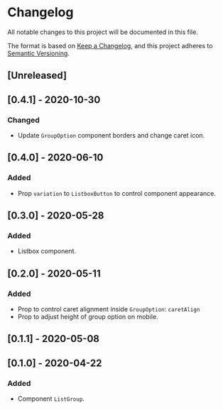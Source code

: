 # Changelog
All notable changes to this project will be documented in this file.

The format is based on [Keep a Changelog](https://keepachangelog.com/en/1.0.0/),
and this project adheres to [Semantic Versioning](https://semver.org/spec/v2.0.0.html).

## [Unreleased]

## [0.4.1] - 2020-10-30
### Changed
- Update `GroupOption` component borders and change caret icon.

## [0.4.0] - 2020-06-10
### Added
- Prop `variation` to `ListboxButton` to control component appearance.

## [0.3.0] - 2020-05-28
### Added
- Listbox component.

## [0.2.0] - 2020-05-11
### Added
- Prop to control caret alignment inside `GroupOption`: `caretAlign`
- Prop to adjust height of group option on mobile.

## [0.1.1] - 2020-05-08

## [0.1.0] - 2020-04-22
### Added
- Component `ListGroup`.
